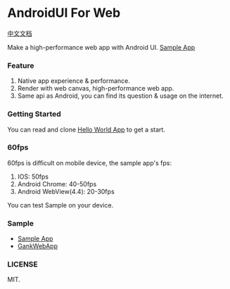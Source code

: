 # AndroidUI For Web
[中文文档](https://github.com/linfaxin/AndroidUI4Web/blob/master/README_cn.md)

Make a high-performance web app with Android UI.
[Sample App](http://linfaxin.com/AndroidUI-WebApp/sample/main.html)


### Feature

1. Native app experience & performance.
2. Render with web canvas, high-performance web app.
3. Same api as Android, you can find its question & usage on the internet.


### Getting Started 

You can read and clone [Hello World App](https://github.com/linfaxin/AndroidUI4Web-HelloWorld) to get a start.


### 60fps

60fps is difficult on mobile device, the sample app's fps:

1. IOS: 50fps
2. Android Chrome: 40-50fps
3. Android WebView(4.4): 20-30fps

You can test Sample on your device.


### Sample

* [Sample App](http://linfaxin.com/AndroidUI-WebApp/sample/main.html)
* [GankWebApp](http://linfaxin.com/GankWebApp)



### LICENSE

MIT.
